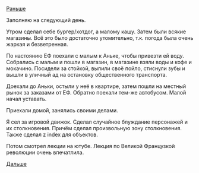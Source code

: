[Раньше](2019.07.19.md)

Заполняю на следующий день.

Утром сделал себе бургер/хотдог, а малому кашу.
Затем были всякие магазины. Всё это было достаточно утомительно, т.к. погода была очень жаркая и безветренная.

По настоянию ЕФ поехали с малым к Аньке, чтобы привезти ей воду.
Собрались с малым и пошли в магазин, в магазине взяли воды и кофе и мокачино. Посидели за стойкой, выпили своё пойло, стиснули зубы и вышли в уличный ад на остановку общественного транспорта.

Доехали до Аньки, остыли у неё в квартире, затем пошли на местный рынок за заказами от ЕФ.
Обратно поехали тем-же автобусом. Малой начал уставать.

Приехали домой, занялись своими делами.

Я сел за игровой движок. Сделал случайное блуждание персонажей и их столкновения. Причём сделал произвольную зону столкновения. Также сделал z index для объектов.

Потом смотрел лекции на ютубе. Лекция по Великой Французкой революции очень впечатлила.

[Дальше](2019.07.21.md)